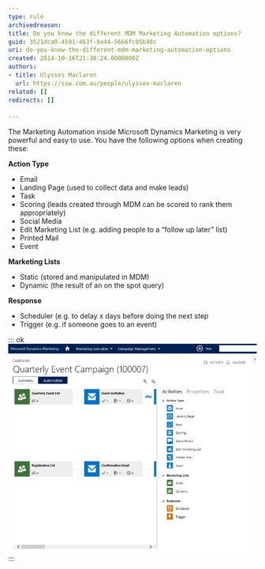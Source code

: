 ```yaml
---
type: rule
archivedreason: 
title: Do you know the different MDM Marketing Automation options?
guid: 3521dca0-4591-463f-8e44-5666fc05b48c
uri: do-you-know-the-different-mdm-marketing-automation-options
created: 2014-10-16T21:30:24.0000000Z
authors:
- title: Ulysses Maclaren
  url: https://ssw.com.au/people/ulysses-maclaren
related: []
redirects: []

---
```


The Marketing Automation inside Microsoft Dynamics Marketing is very powerful and easy to use. You have the following options when creating these: 
<!--endintro-->

**Action Type**

* Email
* Landing Page (used to collect data and make leads)
* Task
* Scoring (leads created through MDM can be scored to rank them appropriately)
* Social Media
* Edit Marketing List (e.g. adding people to a “follow up later” list)
* Printed Mail
* Event


**Marketing Lists**

* Static (stored and manipulated in MDM)
* Dynamic (the result of an on the spot query)


**Response**

* Scheduler (e.g. to delay x days before doing the next step
* Trigger (e.g. if someone goes to an event)



::: ok  
![Figure: Simple drag and drop interface for creating automated marketing workflows](mdm-options.png)  
:::
